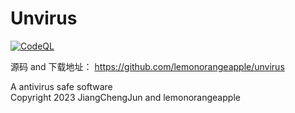 # Unvirus
[![CodeQL](https://github.com/lemonorangeapple/Unvirus/actions/workflows/codeql.yml/badge.svg)](https://github.com/lemonorangeapple/Unvirus/actions/workflows/codeql.yml)
    
源码 and 下载地址： https://github.com/lemonorangeapple/unvirus

A antivirus safe software     
Copyright 2023 JiangChengJun and lemonorangeapple    
